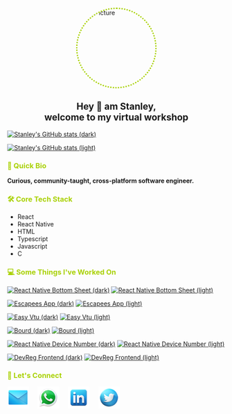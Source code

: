 <img style="width:180px;height:180px;border-radius:999px;border:3px dotted #a9d104;margin:auto;display:block" src="https://pbs.twimg.com/profile_images/1718505868503683072/IaFLQZcF_400x400.jpg" alt="My Picture"></img>
<h2 style="text-align:center">Hey 👋 am Stanley,<br> welcome to my virtual workshop </h2>

[![Stanley's GitHub stats (dark)](https://github-readme-stats.vercel.app/api?username=stanleyugwu&hide=stars,contribs&show_icons=true&theme=merko&custom_title=My%20Github%20Stats&langs_count=10#gh-dark-mode-only)](https://github.com/stanleyugwu/github-readme-stats#gh-dark-mode-only)

[![Stanley's GitHub stats (light)](https://github-readme-stats.vercel.app/api?username=stanleyugwu&hide=stars,contribs&show_icons=true&theme=merko&custom_title=My%20Github%20Stats#gh-light-mode-only)](https://github.com/stanleyugwu/github-readme-stats#gh-light-mode-only)

<h3 style="color:#a9d104">📝 Quick Bio</h3>

**Curious, community-taught, cross-platform software engineer.**

<h3 style="color:#a9d104">🛠 Core Tech Stack</h3>

- React
- React Native
- HTML
- Typescript
- Javascript
- C

<!-- PROJECT CARDS IN LIGHT AND DARK MODE -->
<h3 style="color:#a9d104">💻 Some Things I've Worked On</h3>

[![React Native Bottom Sheet (dark)](https://github-readme-stats.vercel.app/api/pin/?username=stanleyugwu&repo=react-native-bottom-sheet&theme=dark#gh-dark-mode-only)](https://github.com/stanleyugwu/react-native-bottom-sheet#gh-dark-mode-only)
[![React Native Bottom Sheet (light)](https://github-readme-stats.vercel.app/api/pin/?username=stanleyugwu&repo=react-native-bottom-sheet#gh-light-mode-only)](https://github.com/stanleyugwu/react-native-bottom-sheet#gh-light-mode-only)

[![Escapees App (dark)](https://github-readme-stats.vercel.app/api/pin/?username=stanleyugwu&repo=escapees_app&theme=dark#gh-dark-mode-only)](https://github.com/stanleyugwu/escapees_app#gh-dark-mode-only)
[![Escapees App (light)](https://github-readme-stats.vercel.app/api/pin/?username=stanleyugwu&repo=escapees_app#gh-light-mode-only)](https://github.com/stanleyugwu/escapees_app#gh-light-mode-only)

[![Easy Vtu (dark)](https://github-readme-stats.vercel.app/api/pin/?username=stanleyugwu&repo=easyvtu&theme=dark#gh-dark-mode-only)](https://github.com/stanleyugwu/easyvtu#gh-dark-mode-only)
[![Easy Vtu (light)](https://github-readme-stats.vercel.app/api/pin/?username=stanleyugwu&repo=easyvtu#gh-light-mode-only)](https://github.com/stanleyugwu/easyvtu#gh-light-mode-only)

[![Bourd (dark)](https://github-readme-stats.vercel.app/api/pin/?username=stanleyugwu&repo=bourd&theme=dark#gh-dark-mode-only)](https://github.com/stanleyugwu/bourd#gh-dark-mode-only)
[![Bourd (light)](https://github-readme-stats.vercel.app/api/pin/?username=stanleyugwu&repo=bourd#gh-light-mode-only)](https://github.com/stanleyugwu/bourd#gh-light-mode-only)

[![React Native Device Number (dark)](https://github-readme-stats.vercel.app/api/pin/?username=stanleyugwu&repo=react-native-device-number&theme=dark#gh-dark-mode-only)](https://github.com/stanleyugwu/react-native-device-number#gh-dark-mode-only)
[![React Native Device Number (light)](https://github-readme-stats.vercel.app/api/pin/?username=stanleyugwu&repo=react-native-device-number#gh-light-mode-only)](https://github.com/stanleyugwu/react-native-device-number#gh-light-mode-only)

[![DevReg Frontend (dark)](https://github-readme-stats.vercel.app/api/pin/?username=stanleyugwu&repo=devReg_frontend&theme=dark#gh-dark-mode-only)](https://github.com/stanleyugwu/devReg_frontend#gh-dark-mode-only)
[![DevReg Frontend (light)](https://github-readme-stats.vercel.app/api/pin/?username=stanleyugwu&repo=devReg_frontend#gh-light-mode-only)](https://github.com/stanleyugwu/devReg_frontend#gh-light-mode-only)

<h3 style="color:#a9d104">🔗 Let's Connect</h3>
<div style="display:flex;justify-content:start;">
<a href="mailto:stanleyugwu2018@gmail.com" target="_blank">
  <img src="https://github.com/stanleyugwu/stanleyugwu/blob/main/contact%20icons/mail.png" style="width:50px;height:50px" alt="Email"></img>
</a>
<a style="margin-left:20px" href="https://wa.me/message/MAN6OGWKQNHIH1" target="_blank">
  <img src="https://github.com/stanleyugwu/stanleyugwu/blob/main/contact%20icons/whatsapp.png" style="width:50px;height:50px" alt="Chat"></img>
</a>
<a style="margin-left:20px" href="https://linkedin.com/in/stanleyugwu" target="_blank">
  <img src="https://github.com/stanleyugwu/stanleyugwu/blob/main/contact%20icons/linkedin.png" style="width:50px;height:50px" alt="Linkedin"></img>
</a>
<a style="margin-left:20px" href="https://twitter.com/stanleyugwu_" target="_blank">
  <img src="https://github.com/stanleyugwu/stanleyugwu/blob/main/contact%20icons/twitter.png" style="width:50px;height:50px" alt="Twitter"></img>
</a>
</div>
